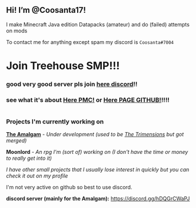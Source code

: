 
## Hi! I’m @Coosanta17!

I make Minecraft Java edition Datapacks (amateur) and do (failed) attempts on mods

To contact me for anything except spam my discord is `Coosanta#7004`

# Join Treehouse SMP!!!

### good very good server **pls join [here discord](https://discord.gg/8VsB7R2Vty)!!**

### see what it's about **[Here PMC!](https://www.planetminecraft.com/server/treehouse-smp/)** or **[Here PAGE GITHUB!](https://coosanta17.github.io/Treehouse_SMP.htm)**!!!!

# 

### **Projects I'm currently working on**
**[The Amalgam](https://github.com/Coosanta17/Amalgam)** -  *Under development (used to be [The Trimensions](https://github.com/Coosanta17/Trimensions) but got merged)* 

**Moonlord** - *An rpg I'm (sort of) working on (I don't have the time or money to really get into it)*

*I have other small projects that I usually lose interest in quickly but you can check it out on my profile*

I'm not very active on github so best to use discord.

**discord server (mainly for the Amalgam):**
https://discord.gg/hDQGrCWaPJ

<!---
Coosanta17/Coosanta17 is a ✨ special ✨ repository because its `README.md` (this file) appears on your GitHub profile.
You can click the Preview link to take a look at your changes.
--->
